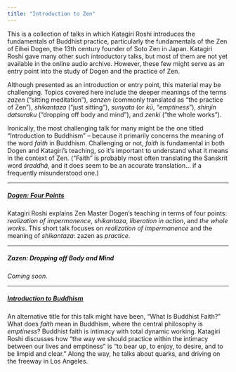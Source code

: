 ```yaml
---
title: "Introduction to Zen"
---
```


This is a collection of talks in which Katagiri Roshi introduces the fundamentals of Buddhist practice, particularly the fundamentals of the Zen of Eihei Dogen, the 13th century founder of Soto Zen in Japan. Katagiri Roshi gave many other such introductory talks, but most of them are not yet available in the online audio archive. However, these few might serve as an entry point  into the study of Dogen and the practice of Zen.

Although presented as an introduction or entry point, this material may be challenging. Topics covered here include the deeper meanings of the terms *zazen* (“sitting meditation”), *sanzen* (commonly translated as “the practice of Zen”), *shikantaza* (“just sitting”),  *sunyata* (or *kū*, “*emptiness*”), *shinjin datsuraku* (“dropping off body and mind”), and *zenki* (“the whole works”).

Ironically, the most challenging talk for many might be the one titled “Introduction to Buddhism” – because it primarily concerns the meaning of the word *faith* in Buddhism. Challenging or not, *faith* is fundamental in both Dogen and Katagiri’s teaching, so it’s important to understand what it means in the context of Zen. (“Faith” is probably most often translating the Sanskrit word *śraddhā*, and it does seem to be an accurate translation... if a frequently misunderstood one.)

---

##### [Dogen: Four Points](1987-01-10-Dogen-Four-Points)

Katagiri Roshi explains Zen Master Dogen’s teaching in terms of four points: *realization of impermanence*, *shikantaza*, *liberation in action*, and *the whole works*. This short talk focuses on *realization of impermanence* and the meaning of *shikantaza*: zazen as *practice*.

---

##### Zazen: Dropping off Body and Mind

*Coming soon.*

---

##### [Introduction to Buddhism](1985-06-22-Introduction-to-Buddhism)

An alternative title for this talk might have been, “What Is Buddhist Faith?” What does *faith* mean in Buddhism, where the central philosophy is *emptiness*? Buddhist faith is intimacy with total dynamic working. Katagiri Roshi discusses how “the way we should practice within the intimacy between our lives and emptiness” is “to bear up, to enjoy, to desire, and to be limpid and clear.” Along the way, he talks about quarks, and driving on the freeway in Los Angeles.

